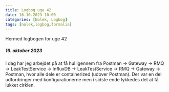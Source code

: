 ```yaml
---
title: Logbog uge 42
date: 16.10.2023 10:00
categories: [Nolek, Logbog]
tags: [nolek,logbog,formalia]
---
```


Hermed logbogen for uge 42

##### 16. oktober 2023
I dag har jeg arbejdet på at få hul igennem fra Postman -> Gateway -> RMQ -> LeakTestService -> InfluxDB -> LeakTestService
-> RMQ -> Gateway -> Postman, hvor alle dele er containerized (udover Postman). Der var en del udfordringer med konfigurationerne
men i sidste ende lykkedes det at få lukket cirklen. 
